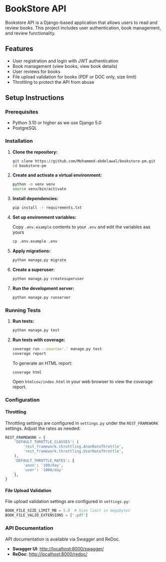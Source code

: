 # BookStore API

Bookstore API is a Django-based application that allows users to read and review books. This project includes user authentication, book management, and review functionality.

## Features

- User registration and login with JWT authentication
- Book management (view books, view book details)
- User reviews for books
- File upload validation for books (PDF or DOC only, size limit)
- Throttling to protect the API from abuse

## Setup Instructions

### Prerequisites

- Python 3.10 or higher as we use Django 5.0
- PostgreSQL

### Installation

1. **Clone the repository:**

   ```bash
   git clone https://github.com/Mohammed-abdelawal/bookstore-pm.git
   cd bookstore-pm
   ```

2. **Create and activate a virtual environment:**

   ```bash
   python -m venv venv
   source venv/bin/activate
   ```

3. **Install dependencies:**

   ```bash
   pip install -r requirements.txt
   ```

4. **Set up environment variables:**

   Copy `.env.example` contents to your `.env` and edit the variables aas yours
      ```bash
   cp .env.example .env
   ```


5. **Apply migrations:**

   ```bash
   python manage.py migrate
   ```

6. **Create a superuser:**

   ```bash
   python manage.py createsuperuser
   ```

7. **Run the development server:**

   ```bash
   python manage.py runserver
   ```

### Running Tests

1. **Run tests:**

   ```bash
   python manage.py test
   ```

2. **Run tests with coverage:**

   ```bash
   coverage run --source='.' manage.py test
   coverage report
   ```

   To generate an HTML report:

   ```bash
   coverage html
   ```

   Open `htmlcov/index.html` in your web browser to view the coverage report.

### Configuration

#### Throttling

Throttling settings are configured in `settings.py` under the `REST_FRAMEWORK` settings. Adjust the rates as needed:

```python
REST_FRAMEWORK = {
    'DEFAULT_THROTTLE_CLASSES': (
        'rest_framework.throttling.AnonRateThrottle',
        'rest_framework.throttling.UserRateThrottle',
    ),
    'DEFAULT_THROTTLE_RATES': {
        'anon': '100/day',
        'user': '1000/day'
    },
}
```

#### File Upload Validation

File upload validation settings are configured in `settings.py`:

```python
BOOK_FILE_SIZE_LIMIT_MB = 5.0  # Size limit in megabytes
BOOK_FILE_VALID_EXTENSIONS = ['.pdf']
```

### API Documentation

API documentation is available via Swagger and ReDoc.

- **Swagger UI**: [http://localhost:8000/swagger/](http://localhost:8000/swagger/)
- **ReDoc**: [http://localhost:8000/redoc/](http://localhost:8000/redoc/)
